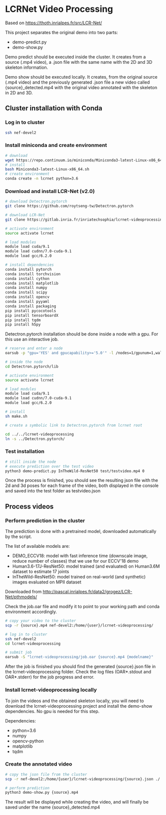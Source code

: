 # LCRNet Video Processing

Based on https://thoth.inrialpes.fr/src/LCR-Net/

This project separates the original demo into two parts:

- demo-predict.py
- demo-show.py

Demo predict should be executed inside the cluster. It creates from a source (.mp4 video), a .json file with the same name with the 2D and 3D skeleton information.

Demo show should be executed locally. It creates, from the original source (.mp4 video) and the previously generated .json file a new video called {source}_detected.mp4 with the original video annotated with the skeleton in 2D and 3D.

## Cluster installation with Conda

### Log in to cluster

```bash
ssh nef-devel2
```

### Install miniconda and create environment

```bash
# download
wget https://repo.continuum.io/miniconda/Miniconda3-latest-Linux-x86_64.sh
# install
bash Miniconda3-latest-Linux-x86_64.sh
# create environment
conda create -n lcrnet python=3.6
```

### Download and install  LCR-Net (v2.0)

```bash
# download Detectron.pytorch
git clone https://github.com/roytseng-tw/Detectron.pytorch

# download LCR-Net
git clone https://gitlab.inria.fr/inriatechsophia/lcrnet-videoprocessing

# activate environment
source activate lcrnet

# load modules
module load cuda/9.1
module load cudnn/7.0-cuda-9.1
module load gcc/6.2.0

# install dependencies
conda install pytorch
conda install torchvision
conda install cython
conda install matplotlib
conda install numpy
conda install scipy
conda install opencv
conda install pyyaml
conda install packaging
pip install pycocotools
pip install tensorboardX
pip install tqdm
pip install h5py
```

Detectron.pytorch installation should be done inside a node with a gpu. For this use an interactive job.

```bash
# reserve and enter a node
oarsub -p "gpu='YES' and gpucapability>='5.0'" -l /nodes=1/gpunum=1,walltime=2 -I

# inside the node
cd Detectron.pytorch/lib

# activate environment
source activate lcrnet

# load modules
module load cuda/9.1
module load cudnn/7.0-cuda-9.1
module load gcc/6.2.0

# install
sh make.sh

# create a symbolic link to Detectron.pytorch from lcrnet root

cd ../../lcrnet-videoprocessing
ln -s ../Detectron.pytorch/
```

### Test installation

```bash
# still inside the node
# execute prediction over the test video
python3 demo-predict.py InTheWild-ResNet50 test/testvideo.mp4 0
```
Once the process is finished, you should see the resulting json file with the 2d and 3d poses for each frame of the video, both displayed in the console and saved into the test folder as testvideo.json

## Process videos

### Perform prediction in the cluster

The prediction is done with a pretrained model, downloaded automatically by the script. 

The list of available models are:

- DEMO_ECCV18: model with fast inference time (downscale image, reduce number of classes) that we use for our ECCV'18 demo
- Human3.6-17J-ResNet50: model trained (and evaluated) on Human3.6M dataset to estimate 17 joints
- InTheWild-ResNet50: model trained on real-world (and synthetic) images evaluated on MPII dataset

Downloaded from http://pascal.inrialpes.fr/data2/grogez/LCR-Net/pthmodels/

Check the job.oar file and modify it to point to your working path and conda environment accordingly.

```bash
# copy your video to the cluster
scp -r {source}.mp4 nef-devel2:/home/{user}/lcrnet-videoprocessing/

# log in to cluster
ssh nef-devel2
cd lcrnet-videoprocessing

# submit job
oarsub -S "lcrnet-videoprocessing/job.oar {source}.mp4 {modelname}"

```

After the job is finished you should find the generated {source}.json file in the lcrnet-videoprocessing folder.  Check the log files (OAR*.stdout and OAR*.stderr) for the job progress and error.

### Install lcrnet-videoprocessing locally

To join the videos and the obtained skeleton locally, you will need to download the lcrnet-videoprocessing project and install the demo-show dependencies. No gpu is needed for this step.

Dependencies:
- python=3.6
- numpy
- opencv-python
- matplotlib
- tqdm

### Create the annotated video

```bash
# copy the json file from the cluster
scp -r nef-devel2:/home/{user}/lcrnet-videoprocessing/{source}.json ./

# perform prediction
python3 demo-show.py {source}.mp4
```

The result will be displayed while creating the video, and will finally be saved under the name {source}_detected.mp4
 